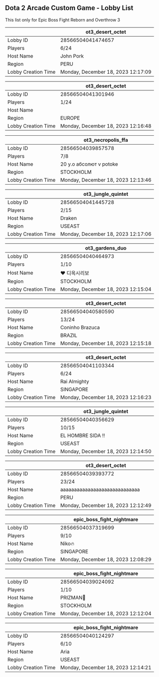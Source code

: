 ## Dota 2 Arcade Custom Game - Lobby List

This list only for Epic Boss Fight Reborn and Overthrow 3

|  | ot3_desert_octet |
| ------ | ------ |
| Lobby ID | 28566504041474657 |
| Players | 6/24 |
| Host Name | John Pork |
| Region | PERU |
| Lobby Creation Time | Monday, December 18, 2023 12:17:09 |


|  | ot3_desert_octet |
| ------ | ------ |
| Lobby ID | 28566504041301946 |
| Players | 1/24 |
| Host Name | <Cyborgix> |
| Region | EUROPE |
| Lobby Creation Time | Monday, December 18, 2023 12:16:48 |


|  | ot3_necropolis_ffa |
| ------ | ------ |
| Lobby ID | 28566504039857578 |
| Players | 7/8 |
| Host Name | 20 y.o абсолют v potoke |
| Region | STOCKHOLM |
| Lobby Creation Time | Monday, December 18, 2023 12:13:46 |


|  | ot3_jungle_quintet |
| ------ | ------ |
| Lobby ID | 28566504041445728 |
| Players | 2/15 |
| Host Name | Draken |
| Region | USEAST |
| Lobby Creation Time | Monday, December 18, 2023 12:17:06 |


|  | ot3_gardens_duo |
| ------ | ------ |
| Lobby ID | 28566504040464973 |
| Players | 1/10 |
| Host Name | ♥ 디옥시리보 |
| Region | STOCKHOLM |
| Lobby Creation Time | Monday, December 18, 2023 12:15:04 |


|  | ot3_desert_octet |
| ------ | ------ |
| Lobby ID | 28566504040580590 |
| Players | 13/24 |
| Host Name | Coninho Brazuca |
| Region | BRAZIL |
| Lobby Creation Time | Monday, December 18, 2023 12:15:18 |


|  | ot3_desert_octet |
| ------ | ------ |
| Lobby ID | 28566504041103344 |
| Players | 6/24 |
| Host Name | Rai Almighty |
| Region | SINGAPORE |
| Lobby Creation Time | Monday, December 18, 2023 12:16:23 |


|  | ot3_jungle_quintet |
| ------ | ------ |
| Lobby ID | 28566504040356629 |
| Players | 10/15 |
| Host Name | EL HOMBRE SIDA !! |
| Region | USEAST |
| Lobby Creation Time | Monday, December 18, 2023 12:14:50 |


|  | ot3_desert_octet |
| ------ | ------ |
| Lobby ID | 28566504039393772 |
| Players | 23/24 |
| Host Name | aaaaaaaaaaaaaaaaaaaaaaaaaaaaa |
| Region | PERU |
| Lobby Creation Time | Monday, December 18, 2023 12:12:49 |


|  | epic_boss_fight_nightmare |
| ------ | ------ |
| Lobby ID | 28566504037319699 |
| Players | 9/10 |
| Host Name | Niko🔥 |
| Region | SINGAPORE |
| Lobby Creation Time | Monday, December 18, 2023 12:08:29 |


|  | epic_boss_fight_nightmare |
| ------ | ------ |
| Lobby ID | 28566504039024092 |
| Players | 1/10 |
| Host Name | PRIZMAN📿 |
| Region | STOCKHOLM |
| Lobby Creation Time | Monday, December 18, 2023 12:12:04 |


|  | epic_boss_fight_nightmare |
| ------ | ------ |
| Lobby ID | 28566504040124297 |
| Players | 6/10 |
| Host Name | Aria |
| Region | USEAST |
| Lobby Creation Time | Monday, December 18, 2023 12:14:21 |


